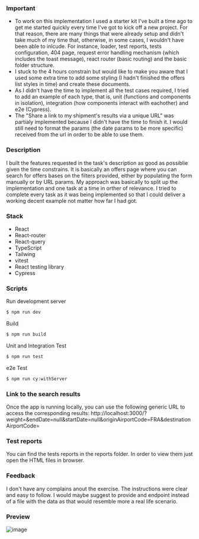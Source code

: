 ### Important
- To work on this implementation I used a starter kit I've built a time ago to get me started quickly every time I've got to kick off a new project. For that reason, there are many things that were already setup and didn't take much of my time that, otherwise, in some cases, I wouldn't have  been able to inlcude. For instance, loader, test reports, tests configuration, 404 page, request error handling mechanism (which includes the toast message), react router (basic routing) and the basic folder structure. 
- I stuck to the 4 hours constrain but would like to make you aware that I used some extra time to add some styling (I hadn't finished the offers list styles in time) and create these documents.
- As I didn't have the time to implement all the test cases required, I tried to add an example of each type, that is, unit (functions and components in isolation), integration (how components interact with eachother) and e2e (Cypress).
- The "Share a link to my shipment's results via a unique URL" was partialy implemented because I didn't have the time to finish it.
I would still need to format the params (the date params to be more specific) received from the url in order to be able to use them.

### Description
I built the features requested in the task's description as good as possiblie given the time constrains.
It is basically an offers page where you can search for offers bases on the filters provided, either by populating the form manually or
by URL params. My approach was basically to split up the implementation and one task at a time in orther of relevance. I tried to complete every task as it was being implemented so that I could deliver a working decent example not matter how far I had got.

### Stack
- React
- React-router
- React-query
- TypeScript
- Tailwing
- vitest
- React testing library 
- Cypress

### Scripts
Run development server

```bash
$ npm run dev
```

Build

```bash
$ npm run build
```

Unit and Integration Test

```bash
$ npm run test
```

e2e Test

```bash
$ npm run cy:withServer
```
### Link to the search results
Once the app is running locally, you can use the following generic URL to access the corresponding results:
http://localhost:3000/?weight=&endDate=null&startDate=null&originAirportCode=FRA&destinationAirportCode=

### Test reports
You can find the tests reports in the reports folder. 
In order to view them just open the HTML files in browser.

### Feedback
I don't have any complains anout the exercise. The instructions were clear and easy to follow.
I would maybe suggest to provide and endpoint instead of a file with the data as that would resemble more a real life scenario.

### Preview
![image](https://github.com/julian69/cargo-one-test/assets/6019858/1716ebb5-37bc-496a-8ad0-e296846e9520)


